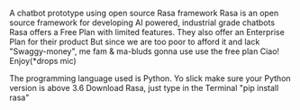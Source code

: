 A chatbot prototype using open source Rasa framework 
Rasa is an open source framework for developing AI powered, industrial grade chatbots
Rasa offers a Free Plan with limited features. They also offer an Enterprise Plan for their product
But since we are too poor to afford it and lack "Swaggy-money", me fam & ma-bluds gonna use use the free plan
Ciao! Enjoy(*drops mic)

The programming language used is Python. Yo slick make sure your Python version is above 3.6
Download Rasa, just type in the Terminal "pip install rasa"
